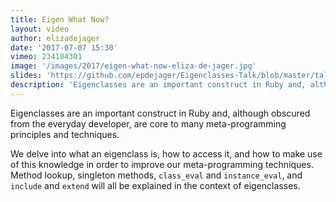 ```yaml
---
title: Eigen What Now?
layout: video
author: elizadejager
date: '2017-07-07 15:30'
vimeo: 234104301
image: '/images/2017/eigen-what-now-eliza-de-jager.jpg'
slides: 'https://github.com/epdejager/Eigenclasses-Talk/blob/master/talk_framework/Eigen%20What%20Now.pdf'
description: 'Eigenclasses are an important construct in Ruby and, although obscured from the everyday developer, are core to many meta-programming principles and techniques.'
---
```


Eigenclasses are an important construct in Ruby and, although obscured from the everyday developer, are core to many meta-programming principles and techniques.

We delve into what an eigenclass is, how to access it, and how to make use of this knowledge in order to improve our meta-programming techniques. Method lookup, singleton methods, `class_eval` and `instance_eval`, and `include` and `extend` will all be explained in the context of eigenclasses.
